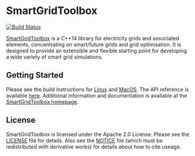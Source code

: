 # SmartGridToolbox

[![Build Status](https://travis-ci.org/NICTA/SmartGridToolbox.svg?branch=master)](https://travis-ci.org/NICTA/SmartGridToolbox)

[SmartGridToolbox](http://nicta.github.io/SmartGridToolbox) is a C++14 library for electricity grids and associated elements, concentrating on smart/future grids and grid optimisation. It is designed to provide an extensible and flexible starting point for developing a wide variety of smart grid simulations.

## Getting Started

Please see the build instructions for [Linux](http://nicta.github.io/SmartGridToolbox/install_linux.html) and [MacOS](http://nicta.github.io/SmartGridToolbox/install_macos.html). The API reference is available [here](http://nicta.github.io/SmartGridToolbox/doxygen-doc/html/index.html). Additional information and documentation is available at the [SmartGridToolbox homepage](http://nicta.github.io/SmartGridToolbox).

## License

SmartGridToolbox is licensed under the Apache 2.0 License. Please see the [LICENSE](https://github.com/NICTA/SmartGridToolbox/blob/master/LICENSE) file for details. Also see the [NOTICE](https://github.com/NICTA/SmartGridToolbox/blob/master/NOTICE) file (which must be redistributed with derivative works) for details about how to cite useage.
